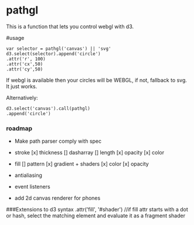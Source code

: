 pathgl
======
This is a function that lets you control webgl with d3.

#usage
```
var selector = pathgl('canvas') || 'svg'
d3.select(selector).append('circle')
.attr('r', 100)
.attr('cx',50)
.attr('cy',50)
```
If webgl is available then your circles will be WEBGL, if not, fallback to svg.
It just works.

Alternatively:
```
d3.select('canvas').call(pathgl)
.append('circle')
```

### roadmap ###
* Make path parser comply with spec

* stroke
  [x] thickness
  [] dasharray
  [] length
  [x] opacity
  [x] color

* fill
  [] pattern
  [x] gradient + shaders
  [x] color
  [x] opacity

* antialiasing
* event listeners

* add 2d canvas renderer for phones

###Extensions to d3 syntax
.attr('fill', '#shader') //if fill attr starts with a dot or hash, select the
matching element and evaluate it as a fragment shader


